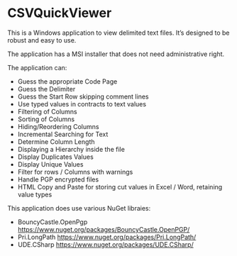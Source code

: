 # CSVQuickViewer

This is a Windows application to view delimited text files.
It’s designed to be robust and easy to use.

The application has a MSI installer that does not need administrative right. 

The application can:
* Guess the appropriate Code Page
* Guess the Delimiter
* Guess the Start Row skipping comment lines
* Use typed values in contracts to text values
* Filtering of Columns
* Sorting of Columns
* Hiding/Reordering Columns
* Incremental Searching for Text
* Determine Column Length
* Displaying a Hierarchy inside the file
* Display Duplicates Values
* Display Unique Values
* Filter for rows / Columns with warnings
* Handle PGP encrypted files
* HTML Copy and Paste for storing cut values in Excel / Word,  retaining value types

This application does use various NuGet libraies:
* BouncyCastle.OpenPgp https://www.nuget.org/packages/BouncyCastle.OpenPGP/
* Pri.LongPath  https://www.nuget.org/packages/Pri.LongPath/
* UDE.CSharp https://www.nuget.org/packages/UDE.CSharp/
